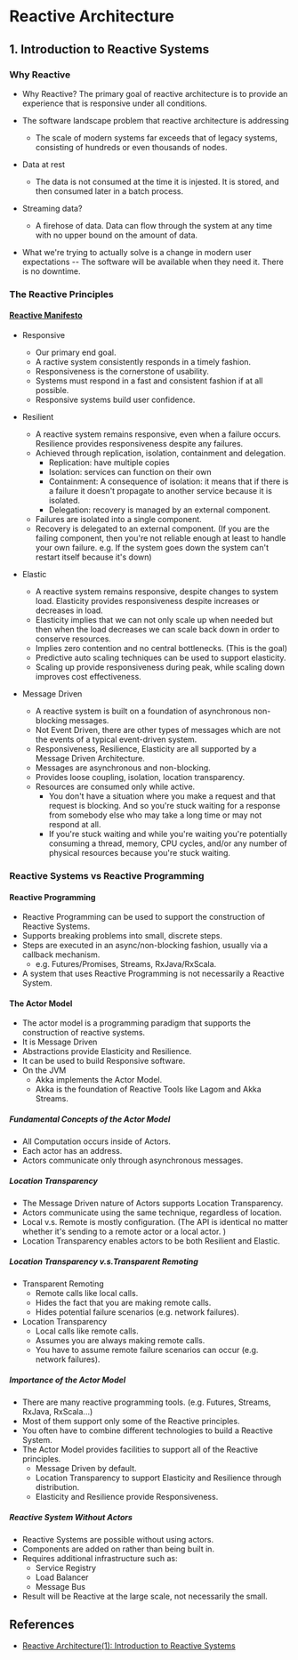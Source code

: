 # Reactive Architecture
## 1. Introduction to Reactive Systems
### Why Reactive
* Why Reactive? The primary goal of reactive architecture is to provide an experience that is responsive under all conditions. 

* The software landscape problem that reactive architecture is addressing
	* The scale of modern systems far exceeds that of legacy systems, consisting of hundreds or even thousands of nodes.
* Data at rest
	* The data is not consumed at the time it is injested. It is stored, and then consumed later in a batch process.
* Streaming data?
	* A firehose of data. Data can flow through the system at any time with no upper bound on the amount of data.

* What we're trying to actually solve is a change in modern user expectations -- The software will be available when they need it. There is no downtime.

### The Reactive Principles
#### [Reactive Manifesto](http://www.reactivemanifesto.org/)
* Responsive
	* Our primary end goal.
	* A ractive system consistently responds in a timely fashion.
	* Responsiveness is the cornerstone of usability.
	* Systems must respond in a fast and consistent fashion if at all possible.
	* Responsive systems build user confidence.

* Resilient
	* A reactive system remains responsive, even when a failure occurs. Resilience provides responsiveness despite any failures. 
	* Achieved through replication, isolation, containment and delegation. 
		* Replication: have multiple copies
		* Isolation: services can function on their own
		* Containment: A consequence of isolation: it means that if there is a failure it doesn't propagate to another service because it is isolated.
		* Delegation: recovery is managed by an external component. 
	* Failures are isolated into a single component. 
	* Recovery is delegated to an external component. (If you are the failing component, then you're not reliable enough at least to handle your own failure. e.g. If the system goes down the system can't restart itself because it's down)

* Elastic
	* A reactive system remains responsive, despite changes to system load. Elasticity provides responsiveness despite increases or decreases in load.
	* Elasticity implies that we can not only scale up when needed but then when the load decreases we can scale back down in order to conserve resources.
	* Implies zero contention and no central bottlenecks. (This is the goal)
	* Predictive auto scaling techniques can be used to support elasticity.
	* Scaling up provide responsiveness during peak, while scaling down improves cost effectiveness.

* Message Driven
	* A reactive system is built on a foundation of asynchronous non-blocking messages. 
	* Not Event Driven, there are other types of messages which are not the events of a typical event-driven system.
	* Responsiveness, Resilience, Elasticity are all supported by a Message Driven Architecture. 
	* Messages are asynchronous and non-blocking.
	* Provides loose coupling, isolation, location transparency.
	* Resources are consumed only while active. 
		* You don't have a situation where you make a request and that request is blocking. And so you're stuck waiting for a response from somebody else who may take a long time or may not respond at all.
		* If you're stuck waiting and while you're waiting you're potentially consuming a thread, memory, CPU cycles, and/or any number of physical resources because you're stuck waiting.

### Reactive Systems vs Reactive Programming 

#### Reactive Programming
* Reactive Programming can be used to support the construction of Reactive Systems.
* Supports breaking problems into small, discrete steps.
* Steps are executed in an async/non-blocking fashion, usually via a callback mechanism.
	* e.g. Futures/Promises, Streams, RxJava/RxScala.
* A system that uses Reactive Programming is not necessarily a Reactive System.

#### The Actor Model
* The actor model is a programming paradigm that supports the construction of reactive systems.
* It is Message Driven
* Abstractions provide Elasticity and Resilience.
* It can be used to build Responsive software.
* On the JVM
	* Akka implements the Actor Model.
	* Akka is the foundation of Reactive Tools like Lagom and Akka Streams.

##### Fundamental Concepts of the Actor Model
* All Computation occurs inside of Actors.
* Each actor has an address.
* Actors communicate only through asynchronous messages.

##### Location Transparency
* The Message Driven nature of Actors supports Location Transparency.
* Actors communicate using the same technique, regardless of location.
* Local v.s. Remote is mostly configuration. (The API is identical no matter whether it's sending to a remote actor or a local actor. )
* Location Transparency enables actors to be both Resilient and Elastic.

##### Location Transparency v.s.Transparent Remoting
* Transparent Remoting
    * Remote calls like local calls. 
    * Hides the fact that you are making remote calls.
    * Hides potential failure scenarios (e.g. network failures).
* Location Transparency
    * Local calls like remote calls. 
    * Assumes you are always making remote calls.
    * You have to assume remote failure scenarios can occur (e.g. network failures).

##### Importance of the Actor Model
* There are many reactive programming tools. (e.g. Futures, Streams, RxJava, RxScala...)
* Most of them support only some of the Reactive principles.
* You often have to combine different technologies to build a Reactive System.
* The Actor Model provides facilities to support all of the Reactive principles.
    * Message Driven by default.
    * Location Transparency to support Elasticity and Resilience through distribution.
    * Elasticity and Resilience provide Responsiveness.

##### Reactive System Without Actors
* Reactive Systems are possible without using actors.
* Components are added on rather than being built in.
* Requires additional infrastructure such as:
    * Service Registry
    * Load Balancer
    * Message Bus
* Result will be Reactive at the large scale, not necessarily the small.


## References
* [Reactive Architecture(1): Introduction to Reactive Systems](https://academy.lightbend.com/courses/course-v1:lightbend+LRA-IntroToReactive+v1/course/)









